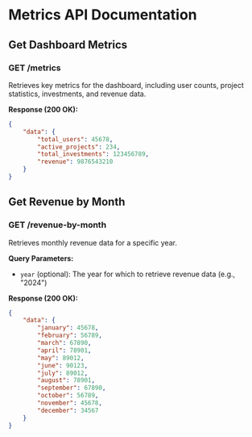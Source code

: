 # Metrics API Documentation

## Get Dashboard Metrics

### GET /metrics

Retrieves key metrics for the dashboard, including user counts, project statistics, investments, and revenue data.

**Response (200 OK):**

```json
{
	"data": {
		"total_users": 45678,
		"active_projects": 234,
		"total_investments": 123456789,
		"revenue": 9876543210
	}
}
```

## Get Revenue by Month

### GET /revenue-by-month

Retrieves monthly revenue data for a specific year.

**Query Parameters:**

- `year` (optional): The year for which to retrieve revenue data (e.g., "2024")

**Response (200 OK):**

```json
{
	"data": {
		"january": 45678,
		"february": 56789,
		"march": 67890,
		"april": 78901,
		"may": 89012,
		"june": 90123,
		"july": 89012,
		"august": 78901,
		"september": 67890,
		"october": 56789,
		"november": 45678,
		"december": 34567
	}
}
```
